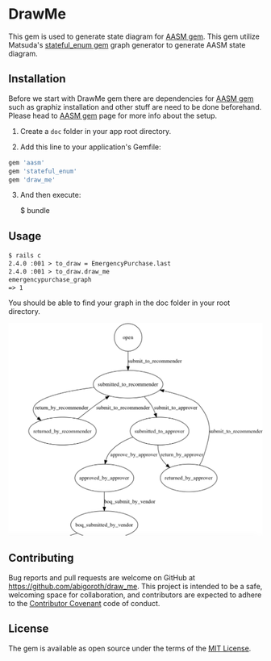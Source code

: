 # DrawMe

This gem is used to generate state diagram for [AASM gem](https://github.com/aasm/aasm). This gem utilize Matsuda's [stateful_enum gem](https://github.com/amatsuda/stateful_enum) graph generator to generate AASM state diagram.

## Installation
Before we start with DrawMe gem there are dependencies for [AASM gem](https://github.com/aasm/aasm) such as graphiz installation and other stuff are need to be done beforehand. Please head to [AASM gem](https://github.com/aasm/aasm) page for more info about the setup.

1. Create a `doc` folder in your app root directory.

2. Add this line to your application's Gemfile:

```ruby
gem 'aasm'
gem 'stateful_enum'
gem 'draw_me'
```

3. And then execute:

    $ bundle


## Usage

    $ rails c
    2.4.0 :001 > to_draw = EmergencyPurchase.last
    2.4.0 :001 > to_draw.draw_me
    emergencypurchase_graph
    => 1

You should be able to find your graph in the doc folder in your root directory.

![Screenshot](output.png)


## Contributing

Bug reports and pull requests are welcome on GitHub at https://github.com/abigoroth/draw_me. This project is intended to be a safe, welcoming space for collaboration, and contributors are expected to adhere to the [Contributor Covenant](http://contributor-covenant.org) code of conduct.


## License

The gem is available as open source under the terms of the [MIT License](http://opensource.org/licenses/MIT).

